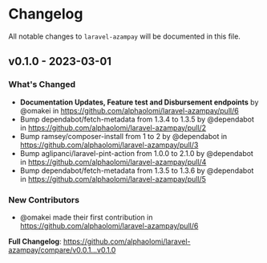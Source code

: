 # Changelog

All notable changes to `laravel-azampay` will be documented in this file.

## v0.1.0 - 2023-03-01

### What's Changed

- **Documentation Updates, Feature test and Disbursement endpoints** by @omakei in https://github.com/alphaolomi/laravel-azampay/pull/6
- Bump dependabot/fetch-metadata from 1.3.4 to 1.3.5 by @dependabot in https://github.com/alphaolomi/laravel-azampay/pull/2
- Bump ramsey/composer-install from 1 to 2 by @dependabot in https://github.com/alphaolomi/laravel-azampay/pull/3
- Bump aglipanci/laravel-pint-action from 1.0.0 to 2.1.0 by @dependabot in https://github.com/alphaolomi/laravel-azampay/pull/4
- Bump dependabot/fetch-metadata from 1.3.5 to 1.3.6 by @dependabot in https://github.com/alphaolomi/laravel-azampay/pull/5

### New Contributors

- @omakei made their first contribution in https://github.com/alphaolomi/laravel-azampay/pull/6

**Full Changelog**: https://github.com/alphaolomi/laravel-azampay/compare/v0.0.1...v0.1.0
